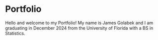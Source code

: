 # Portfolio 

Hello and welcome to my Portfolio! My name is James Golabek and I am graduating in December 2024 from the University of Florida with a BS in Statistics.



